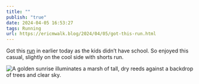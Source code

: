 ```yaml
---
title: ""
publish: "true"
date: 2024-04-05 16:53:27
tags: Running
url: https://ericmwalk.blog/2024/04/05/got-this-run.html
---
```


Got this [run](https://strava.com/activities/11111384626) in earlier today as the kids didn’t have school. So enjoyed this casual, slightly on the cool side with shorts run.

![A golden sunrise illuminates a marsh of tall, dry reeds against a backdrop of trees and clear sky.](https://ericmwalk.blog/uploads/2024/img-8525.jpeg)
